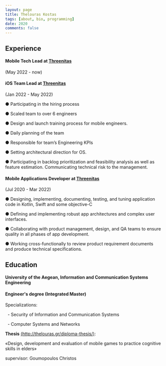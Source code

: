 ```yaml
---
layout: page
title: Thelouras Kostas
tags: [about, bio, programming]
date: 2020
comments: false
---
```

    

## Experience
#### Mobile Tech Lead at **[Threenitas](https://threenitas.com)**
(May 2022 - now)

#### iOS Team Lead at **[Threenitas](https://threenitas.com)**
(Jan 2022 - May 2022)

● Participating in the hiring process

● Scaled team to over 6 engineers

● Design and launch training process for mobile engineers.

● Daily planning of the team

● Responsible for team’s Engineering KPIs

● Setting  architectural direction for OS.

● Participating in backlog prioritization and feasibility analysis as well as feature estimation. Communicating technical risk to the management.

#### Mobile Applications Developer at **[Threenitas](https://threenitas.com)**
(Jul 2020 - Mar 2022)

 ● Designing, implementing, documenting, testing, and tuning application code in Kotlin, Swift and some objective-C

 ● Defining and implementing robust app architectures and complex user interfaces.

 ● Collaborating with product management, design, and QA teams to ensure quality in all phases of app development.

 ● Working cross-functionally to review product requirement documents and produce technical specifications.
  




## Education

#### University of the Aegean, Information and Communication Systems Engineering

#### Engineer's degree (Integrated Master)


Specializations:

&nbsp;&nbsp;- Security of Information and Communication Systems

&nbsp;&nbsp;- Computer Systems and Networks


**Thesis** [(http://thelouras.gr/diploma-thesis/)](http://thelouras.gr/diploma-thesis/):

«Design, development and evaluation of mobile games to practice cognitive skills in elders»

supervisor: Goumopoulos Christos
